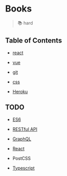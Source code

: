 # Books

> :books: hard

## Table of Contents

- [react](./react/README.md)

- [vue](./vue/README.md)

- [git](./git/README.md)

- [css](./css/README.md)

- [Heroku](./heroku.md)

## TODO

- [ES6](http://es6.ruanyifeng.com/)

- [RESTful API](http://www.ruanyifeng.com/blog/2014/05/restful_api)

- [GraphQL](http://graphql.cn/)

- [React](https://reactjs.org/)

- PostCSS

- [Typescript](https://www.tslang.cn/)
